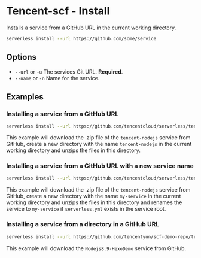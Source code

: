 # Tencent-scf - Install

Installs a service from a GitHub URL in the current working directory.

```bash
serverless install --url https://github.com/some/service
```

## Options

- `--url` or `-u` The services Git URL. **Required**.
- `--name` or `-n` Name for the service.

## Examples

### Installing a service from a GitHub URL

```bash
serverless install --url https://github.com/tencentcloud/serverless/tencent-nodejs
```

This example will download the .zip file of the `tencent-nodejs` service from GitHub, create a new directory with the name `tencent-nodejs` in the current working directory and unzips the files in this directory.

### Installing a service from a GitHub URL with a new service name

```bash
serverless install --url https://github.com/tencentcloud/serverless/tencent-nodejs --name my-service
```

This example will download the .zip file of the `tencent-nodejs` service from GitHub, create a new directory with the name `my-service` in the current working directory and unzips the files in this directory and renames the service to `my-service` if `serverless.yml` exists in the service root.

### Installing a service from a directory in a GitHub URL

```bash
serverless install --url https://github.com/tencentyun/scf-demo-repo/tree/master/Nodejs8.9-HexoDemo
```

This example will download the `Nodejs8.9-HexoDemo` service from GitHub.

